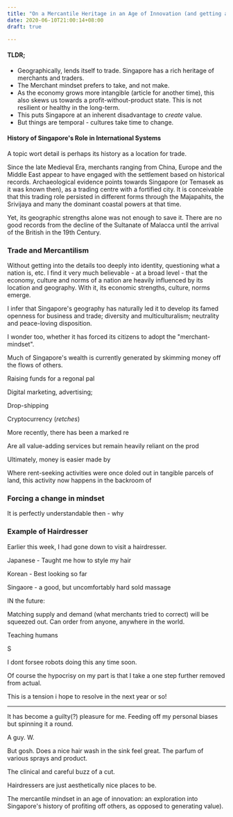 ```yaml
---
title: "On a Mercantile Heritage in an Age of Innovation (and getting a haircut)"
date: 2020-06-10T21:00:14+08:00
draft: true

---
```


#### TLDR;

- Geographically,  lends itself to trade. Singapore has a rich heritage of merchants and traders.
- The Merchant mindset prefers to take, and not make. 
- As the economy grows more intangible (article for another time), this also skews us towards a profit-without-product state. This is not resilient or healthy in the long-term.
- This puts Singapore at an inherent disadvantage to *create* value. 
- But things are temporal - cultures take time to change.

#### History of Singapore's Role in International Systems

A topic wort  detail is perhaps its history as a location for trade. 

Since the late Medieval Era, merchants ranging from China, Europe and the Middle East appear to have engaged with the settlement based on historical records. Archaeological evidence points towards Singapore (or Temasek as it was known then), as a trading centre with a fortified city. It is conceivable that this trading role persisted in different forms through the Majapahits, the Srivijaya and many the dominant coastal powers at that time. 

Yet, its geographic strengths alone was not enough to save it. There are no good records from the decline of the Sultanate of Malacca until the arrival of the British in the 19th Century.

### Trade and Mercantilism

Without getting into the details too deeply into identity, questioning what a nation is, etc. I find it very much believable - at a broad level - that the economy, culture and norms of a nation are heavily influenced by its location and geography. With it, its economic strengths, culture, norms emerge. 

I infer that Singapore's geography has naturally led it to develop its famed openness for business and trade; diversity and multiculturalism; neutrality and peace-loving disposition.

I wonder too, whether it has forced its citizens to adopt the "merchant-mindset". 

Much of Singapore's wealth is currently generated by skimming money off the flows of others. 

Raising funds for a regonal pal

Digital marketing, advertising;

Drop-shipping

Cryptocurrency (*retches*)

More recently, there has been a marked re

Are all value-adding services but remain heavily reliant on the prod



Ultimately, money is easier made by 





Where rent-seeking activities were once doled out in tangible parcels of land, this activity now happens in the backroom of



### Forcing a change in mindset

It is perfectly understandable then - why 

### Example of Hairdresser

Earlier this week, I had gone down to visit a hairdresser.



Japanese - Taught me how to style my hair

Korean - Best looking so far

Singaore - a good, but uncomfortably hard sold massage



IN the future:

Matching supply and demand (what merchants tried to correct) will be squeezed out. Can order from anyone, anywhere in the world.

Teaching humans

S

I dont forsee robots doing this any time soon.



Of course the hypocrisy on my part is that I take a one step further removed from actual.

This is a tension i hope to resolve in the next year or so!

---

It has become a guilty(?) pleasure for me. Feeding off my personal biases but spinning it a round.

A guy. W.

But gosh. Does a nice hair wash in the sink feel great. The parfum of various sprays and product.

The clinical and careful buzz of a cut.

Hairdressers are just aesthetically nice places to be. 

The mercantile mindset in an age of innovation: an exploration into Singapore's history of profiting off others, as opposed to generating value).



